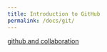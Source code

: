 ```yaml
---
title: Introduction to GitHub
permalink: /docs/git/
---
```


[github and collaboration](https://docs.google.com/presentation/d/11aaWCeW3Sf3MuFIXsvg-Z9QLuj-60DBvnkGFdksGZWI/edit?usp=sharing)
